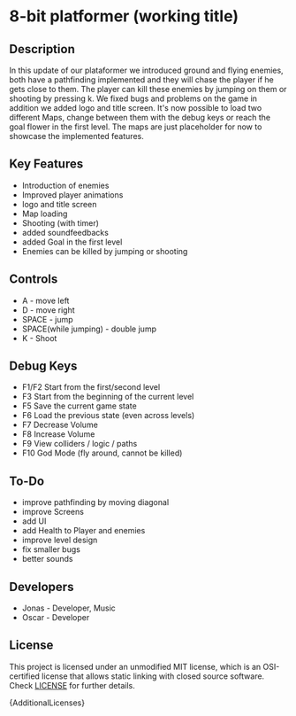 # 8-bit platformer (working title)

## Description

In this update of our plataformer we introduced ground and flying enemies, both have a pathfinding implemented and they will chase the player if he gets close to them. The player can kill these enemies by jumping on them or shooting by pressing k. We fixed bugs and problems on the game in addition we added logo and title screen. It's now possible to load two different Maps, change between them with the debug keys or reach the goal flower in the first level. The maps are just placeholder for now to showcase the implemented features.

## Key Features

 - Introduction of enemies
 - Improved player animations 
 - logo and title screen
 - Map loading
 - Shooting (with timer)
 - added soundfeedbacks
 - added Goal in the first level
 - Enemies can be killed by jumping or shooting
 
## Controls

 - A - move left
 - D - move right
 - SPACE - jump
 - SPACE(while jumping) - double jump
 - K - Shoot  
    
## Debug Keys
- F1/F2 Start from the first/second level
- F3 Start from the beginning of the current level
- F5 Save the current game state
- F6 Load the previous state (even across levels)
- F7 Decrease Volume
- F8 Increase Volume
- F9 View colliders / logic / paths
- F10 God Mode (fly around, cannot be killed)

## To-Do
- improve pathfinding by moving diagonal
- improve Screens
- add UI
- add Health to Player and enemies
- improve level design
- fix smaller bugs
- better sounds

## Developers

 - Jonas - Developer, Music
 - Oscar - Developer
 

## License

This project is licensed under an unmodified MIT license, which is an OSI-certified license that allows static linking with closed source software. Check [LICENSE](LICENSE) for further details.

{AdditionalLicenses}
